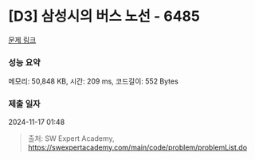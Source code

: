 # [D3] 삼성시의 버스 노선 - 6485 

[문제 링크](https://swexpertacademy.com/main/code/problem/problemDetail.do?contestProbId=AWczm7QaACgDFAWn) 

### 성능 요약

메모리: 50,848 KB, 시간: 209 ms, 코드길이: 552 Bytes

### 제출 일자

2024-11-17 01:48



> 출처: SW Expert Academy, https://swexpertacademy.com/main/code/problem/problemList.do